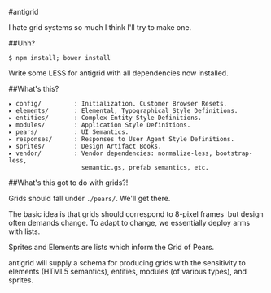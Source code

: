 #antigrid

I hate grid systems so much I think I'll try to make one.

##Uhh?

    $ npm install; bower install

Write some LESS for antigrid with all dependencies now installed.

##What's this?

    ▸ config/         : Initialization. Customer Browser Resets.
    ▸ elements/       : Elemental, Typographical Style Definitions.
    ▸ entities/       : Complex Entity Style Definitions.
    ▸ modules/        : Application Style Definitions.
    ▸ pears/          : UI Semantics.
    ▸ responses/      : Responses to User Agent Style Definitions.
    ▸ sprites/        : Design Artifact Books.
    ▸ vendor/         : Vendor dependencies: normalize-less, bootstrap-less,
                        semantic.gs, prefab semantics, etc.

##What's this got to do with grids?!

Grids should fall under ``./pears/``. We'll get there.

The basic idea is that grids should correspond to 8-pixel frames ­ but design
often demands change. To adapt to change, we essentially deploy arms with
lists.

Sprites and Elements are lists which inform the Grid of Pears.

antigrid will supply a schema for producing grids with the sensitivity to
elements (HTML5 semantics), entities, modules (of various types), and sprites.
